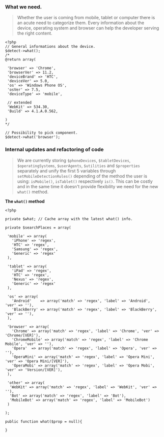 ### What we need.
> Whether the user is coming from mobile, tablet or computer there is an acute need to categorize them. Every information about the device, operating system and browser can help the developer serving the right content.

```
<?php
// General informations about the device.
$detect->what();
/*
@return array(

 'browser' => 'Chrome',
 'browserVer' => 11.2,
 'deviceBrand' => 'HTC',
 'deviceVer' => 5.0,
 'os' => 'Windows Phone OS',
 'osVer' => 7.5,
 'deviceType' => 'mobile',
 
 // extended
 'WebKit' => 534.30,
 'Build' => 4.1.A.0.562,

)
*/

// Possibility to pick component.
$detect->what('browser');
```

### Internal updates and refactoring of code
> We are currently storing `$phoneDevices`, `$tabletDevices`, `$operatingSystems`, `$userAgents`, `$utilities` and `$properties` separately and unify the first 5 variables through `setMobileDetectionRules()` depending of the method the user is using: `isMobile()`, `isTablet()` respectively `is()`. This can be costly and in the same time it doesn't provide flexibility we need for the new `what()` method.

**The `what()` method**

```
<?php

private $what; // Cache array with the latest what() info.

private $searchPlaces = array(

 'mobile' => array(
   'iPhone' => 'regex',
   'HTC' => 'regex',
   'Samsung' => 'regex',
   'Generic' => 'regex'
 ),

 'tablet' => array(
   'iPad' => 'regex',
   'HTC' => 'regex',
   'Nexus' => 'regex',
   'Generic' => 'regex'
 ),

 'os' => array(
   'Android'    => array('match' => 'regex', 'label' => 'Android', 'ver' => ''),
   'BlackBerry' => array('match' => 'regex', 'label' => 'BlackBerry', 'ver' => ''),
 ),

 'browser' => array(
   'Chrome' => array('match' => 'regex', 'label' => 'Chrome', 'ver' => 'Chrome/[VER]'),
   'ChromeMobile' => array('match' => 'regex', 'label' => 'Chrome Mobile', 'ver' => ''),
   'Opera'  => array('match' => 'regex', 'label' => 'Opera', 'ver' => ''),
   'OperaMini' => array('match' => 'regex', 'label' => 'Opera Mini', 'ver' => 'Opera Mini/[VER]'),
   'OperaMobi' => array('match' => 'regex', 'label' => 'Opera Mobi', 'ver' => 'Version/[VER]'),
 ),

 'other' => array(
  'WebKit' => array('match' => 'regex', 'label' => 'WebKit', 'ver' => ''),
  'Bot' => array('match' => 'regex', 'label' => 'Bot'),
  'MobileBot' => array('match' => 'regex', 'label' => 'MobileBot')
 )

);

public function what($prop = null){
   
}
```